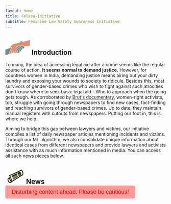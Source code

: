 ```yaml
---
layout: home
title: Felasa-Initiative
subtitle: Feminine Law Safety Awareness Initiative
---
```


<style>
  .red-button {
    background-color: #FF9A98;
    color: red;
    padding: 10px 20px;
    border: none;
    border-radius: 5px;
    font-size: 18px;
  }
</style>

## <img src="/assets/img/help.png" height="50px"> Introduction

To many, the idea of accessing legal aid after a crime seems like the regular course of action. **It seems normal to demand justice.** However, for countless women in India, demanding justice means airing out your dirty laundry and exposing your wounds to society to ridicule. Besides this, most survivors of gender-based crimes who wish to fight against such atrocities don't know where to seek basic legal aid - Who to approach when the going gets tough. As corroborated by [Brut's documentary](https://www.youtube.com/watch?v=THBsY9zP2kg), women-right activists, too, struggle with going through newspapers to find new cases, fact-finding and reaching survivors of gender-based crimes. Up to date, they maintain manual registers with cutouts from newspapers. Putting our foot in, this is where we help.

Aiming to bridge this gap between lawyers and victims, our initiative compiles a list of daily newspaper articles mentioning incidents and victims. Through our ML algorithm, we also consolidate unique information about identical cases from different newspapers and provide lawyers and activists assistance with as much information mentioned in media. You can access all such news pieces below.



## <img src="/assets/img/news.png" height="50px"> News <button class="red-button">Disturbing content ahead. Please be cautious!</button>
